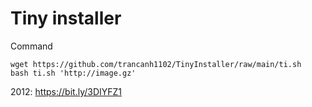 # Tiny installer

Command

```console
wget https://github.com/trancanh1102/TinyInstaller/raw/main/ti.sh
bash ti.sh 'http://image.gz'
```

2012: https://bit.ly/3DIYFZ1
